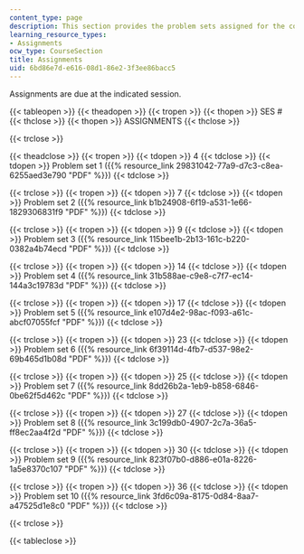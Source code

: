 ```yaml
---
content_type: page
description: This section provides the problem sets assigned for the course.
learning_resource_types:
- Assignments
ocw_type: CourseSection
title: Assignments
uid: 6bd86e7d-e616-08d1-86e2-3f3ee86bacc5
---
```


Assignments are due at the indicated session.

{{< tableopen >}}
{{< theadopen >}}
{{< tropen >}}
{{< thopen >}}
SES #
{{< thclose >}}
{{< thopen >}}
ASSIGNMENTS
{{< thclose >}}

{{< trclose >}}

{{< theadclose >}}
{{< tropen >}}
{{< tdopen >}}
4
{{< tdclose >}}
{{< tdopen >}}
Problem set 1 ({{% resource_link 29831042-77a9-d7c3-c8ea-6255aed3e790 "PDF" %}})
{{< tdclose >}}

{{< trclose >}}
{{< tropen >}}
{{< tdopen >}}
7
{{< tdclose >}}
{{< tdopen >}}
Problem set 2 ({{% resource_link b1b24908-6f19-a531-1e66-1829306831f9 "PDF" %}})
{{< tdclose >}}

{{< trclose >}}
{{< tropen >}}
{{< tdopen >}}
9
{{< tdclose >}}
{{< tdopen >}}
Problem set 3 ({{% resource_link 115bee1b-2b13-161c-b220-0382a4b74ecd "PDF" %}})
{{< tdclose >}}

{{< trclose >}}
{{< tropen >}}
{{< tdopen >}}
14
{{< tdclose >}}
{{< tdopen >}}
Problem set 4 ({{% resource_link 31b588ae-c9e8-c7f7-ec14-144a3c19783d "PDF" %}})
{{< tdclose >}}

{{< trclose >}}
{{< tropen >}}
{{< tdopen >}}
17
{{< tdclose >}}
{{< tdopen >}}
Problem set 5 ({{% resource_link e107d4e2-98ac-f093-a61c-abcf07055fcf "PDF" %}})
{{< tdclose >}}

{{< trclose >}}
{{< tropen >}}
{{< tdopen >}}
23
{{< tdclose >}}
{{< tdopen >}}
Problem set 6 ({{% resource_link 6f39114d-4fb7-d537-98e2-69b465d1b08d "PDF" %}})
{{< tdclose >}}

{{< trclose >}}
{{< tropen >}}
{{< tdopen >}}
25
{{< tdclose >}}
{{< tdopen >}}
Problem set 7 ({{% resource_link 8dd26b2a-1eb9-b858-6846-0be62f5d462c "PDF" %}})
{{< tdclose >}}

{{< trclose >}}
{{< tropen >}}
{{< tdopen >}}
27
{{< tdclose >}}
{{< tdopen >}}
Problem set 8 ({{% resource_link 3c199db0-4907-2c7a-36a5-ff8ec2aa4f2d "PDF" %}})
{{< tdclose >}}

{{< trclose >}}
{{< tropen >}}
{{< tdopen >}}
30
{{< tdclose >}}
{{< tdopen >}}
Problem set 9 ({{% resource_link 823f07b0-d886-e01a-8226-1a5e8370c107 "PDF" %}})
{{< tdclose >}}

{{< trclose >}}
{{< tropen >}}
{{< tdopen >}}
36
{{< tdclose >}}
{{< tdopen >}}
Problem set 10 ({{% resource_link 3fd6c09a-8175-0d84-8aa7-a47525d1e8c0 "PDF" %}})
{{< tdclose >}}

{{< trclose >}}

{{< tableclose >}}